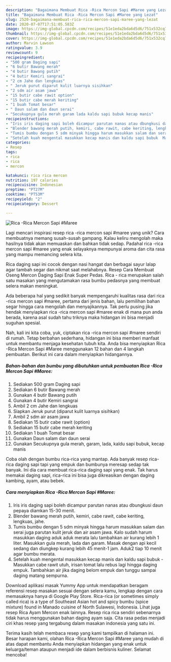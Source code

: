 ```yaml
---
description: "Bagaimana Membuat Rica -Rica Mercon Sapi #Maree yang Lezat"
title: "Bagaimana Membuat Rica -Rica Mercon Sapi #Maree yang Lezat"
slug: 2520-bagaimana-membuat-rica-rica-mercon-sapi-maree-yang-lezat
date: 2020-07-07T17:51:05.583Z
image: https://img-global.cpcdn.com/recipes/51e1eda2bda6d5d6/751x532cq70/rica-rica-mercon-sapi-maree-foto-resep-utama.jpg
thumbnail: https://img-global.cpcdn.com/recipes/51e1eda2bda6d5d6/751x532cq70/rica-rica-mercon-sapi-maree-foto-resep-utama.jpg
cover: https://img-global.cpcdn.com/recipes/51e1eda2bda6d5d6/751x532cq70/rica-rica-mercon-sapi-maree-foto-resep-utama.jpg
author: Marvin Lawson
ratingvalue: 3.9
reviewcount: 9
recipeingredient:
- "500 gram Daging sapi"
- "6 butir Bawang merah"
- "4 butir Bawang putih"
- "4 butir Kemiri sangrai"
- "2 cm Jahe dan lengkuas"
- " Jeruk purut diparut kulit luarnya sisihkan"
- "2 sdm air asam jawa"
- "15 butir cabe rawit option"
- "15 butir cabe merah keriting"
- "1 buah Tomat besar"
- " Daun salam dan daun serai"
- "Secukupnya gula merah garam lada kaldu sapi bubuk kecap manis"
recipeinstructions:
- "Iris iris daging sapi boleh dicampur parutan nanas atau dbungkusi daun pepaya diamkan 15-30 menit."
- "Blender bawang merah putih, kemiri, cabe rawit, cabe keriting, lengkuas, jahe."
- "Tumis bumbu dengan 5 sdm minyak hingga harum masukkan salam dan serai juga parutan kulit jeruk dan air asam jawa. Kalo sudah harum masukkan daging aduk aduk merata lalu tambahkan air kurang lebih 1 liter. Masukkan gula merah, lada dan garam. Masak dengan api kecil sedang dan diungkep kurang lebih 45 menit-1 jam. Aduk2 tiap 10 menit agar bumbu merata."
- "Setelah kuah mengental masukkan kecap manis dan kaldu sapi bubuk  Masukkan cabe rawit utuh, irisan tomat lalu rebus lagi hingga daging empuk. Tambahkan air jika daging belom empuk dan tunggu sampai daging matang sempurna."
categories:
- Resep
tags:
- rica
- rica
- mercon

katakunci: rica rica mercon 
nutrition: 197 calories
recipecuisine: Indonesian
preptime: "PT27M"
cooktime: "PT53M"
recipeyield: "2"
recipecategory: Dessert

---
```



![Rica -Rica Mercon Sapi #Maree](https://img-global.cpcdn.com/recipes/51e1eda2bda6d5d6/751x532cq70/rica-rica-mercon-sapi-maree-foto-resep-utama.jpg)

Lagi mencari inspirasi resep rica -rica mercon sapi #maree yang unik? Cara membuatnya memang susah-susah gampang. Kalau keliru mengolah maka hasilnya tidak akan memuaskan dan bahkan tidak sedap. Padahal rica -rica mercon sapi #maree yang enak selayaknya mempunyai aroma dan cita rasa yang mampu memancing selera kita.

Rica daging sapi ini cocok dengan nasi hangat dan berbagai sayur lalap agar tambah segar dan nikmat saat melahabnya. Resep Cara Membuat Oseng Mercon Daging Sapi Enak Super Pedas. Rica - rica merupakan salah satu masakan yang mengutamakan rasa bumbu pedasnya yang membuat selera makan meningkat.

Ada beberapa hal yang sedikit banyak mempengaruhi kualitas rasa dari rica -rica mercon sapi #maree, pertama dari jenis bahan, lalu pemilihan bahan segar hingga cara mengolah dan menyajikannya. Tak perlu pusing jika hendak menyiapkan rica -rica mercon sapi #maree enak di mana pun anda berada, karena asal sudah tahu triknya maka hidangan ini bisa menjadi suguhan spesial.


Nah, kali ini kita coba, yuk, ciptakan rica -rica mercon sapi #maree sendiri di rumah. Tetap berbahan sederhana, hidangan ini bisa memberi manfaat untuk membantu menjaga kesehatan tubuh kita. Anda bisa menyiapkan Rica -Rica Mercon Sapi #Maree menggunakan 12 bahan dan 4 langkah pembuatan. Berikut ini cara dalam menyiapkan hidangannya.

<!--inarticleads1-->

##### Bahan-bahan dan bumbu yang dibutuhkan untuk pembuatan Rica -Rica Mercon Sapi #Maree:

1. Sediakan 500 gram Daging sapi
1. Sediakan 6 butir Bawang merah
1. Gunakan 4 butir Bawang putih
1. Gunakan 4 butir Kemiri sangrai
1. Ambil 2 cm Jahe dan lengkuas
1. Siapkan  Jeruk purut (diparut kulit luarnya sisihkan)
1. Ambil 2 sdm air asam jawa
1. Sediakan 15 butir cabe rawit (option)
1. Sediakan 15 butir cabe merah keriting
1. Sediakan 1 buah Tomat besar
1. Gunakan  Daun salam dan daun serai
1. Gunakan Secukupnya gula merah, garam, lada, kaldu sapi bubuk, kecap manis


Coba olah dengan bumbu rica-rica yang mantap. Ada banyak resep rica-rica daging sapi tapi yang empuk dan bumbunya meresap sedap tak banyak. Ini dia cara membuat rica-rica daging sapi yang enak. Tak harus memakai daging sapi, rica-rica ini bisa juga dikreasikan dengan daging kambing, ayam, atau bebek. 

<!--inarticleads2-->

##### Cara menyiapkan Rica -Rica Mercon Sapi #Maree:

1. Iris iris daging sapi boleh dicampur parutan nanas atau dbungkusi daun pepaya diamkan 15-30 menit.
1. Blender bawang merah putih, kemiri, cabe rawit, cabe keriting, lengkuas, jahe.
1. Tumis bumbu dengan 5 sdm minyak hingga harum masukkan salam dan serai juga parutan kulit jeruk dan air asam jawa. Kalo sudah harum masukkan daging aduk aduk merata lalu tambahkan air kurang lebih 1 liter. Masukkan gula merah, lada dan garam. Masak dengan api kecil sedang dan diungkep kurang lebih 45 menit-1 jam. Aduk2 tiap 10 menit agar bumbu merata.
1. Setelah kuah mengental masukkan kecap manis dan kaldu sapi bubuk -  Masukkan cabe rawit utuh, irisan tomat lalu rebus lagi hingga daging empuk. Tambahkan air jika daging belom empuk dan tunggu sampai daging matang sempurna.


Download aplikasi masak Yummy App untuk mendapatkan beragam referensi resep masakan sesuai dengan selera kamu, lengkap dengan cara memasaknya hanya di Google Play Store. Rica-rica (or sometimes simply called rica) is a type of Southeast Asian hot and spicy bumbu (spice mixture) found in Manado cuisine of North Sulawesi, Indonesia. Lihat juga resep Rica Ayam Mercon enak lainnya. Resep rica rica sendiri sebenarnya tidak harus menggunakan bahan daging ayam saja. Cita rasa pedas menjadi ciri khas resep yang tergabung dalam masakan indonesia yang satu ini. 

Terima kasih telah membaca resep yang kami tampilkan di halaman ini. Besar harapan kami, olahan Rica -Rica Mercon Sapi #Maree yang mudah di atas dapat membantu Anda menyiapkan hidangan yang enak untuk keluarga/teman ataupun menjadi ide dalam berbisnis kuliner. Selamat mencoba!
